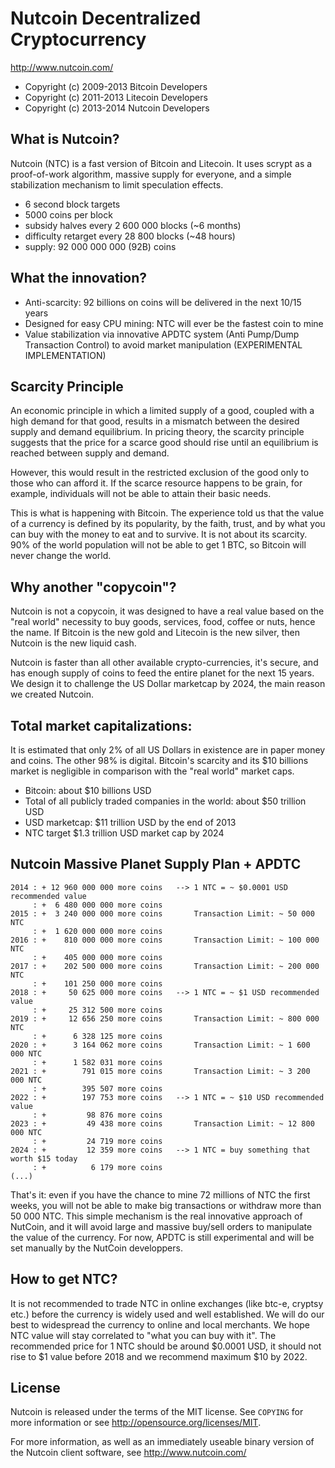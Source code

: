 Nutcoin Decentralized Cryptocurrency 
====================================

http://www.nutcoin.com/

- Copyright (c) 2009-2013 Bitcoin Developers
- Copyright (c) 2011-2013 Litecoin Developers
- Copyright (c) 2013-2014 Nutcoin Developers


What is Nutcoin?
----------------

Nutcoin (NTC) is a fast version of Bitcoin and Litecoin. It uses scrypt as a proof-of-work algorithm, massive supply for everyone, and a simple stabilization mechanism to limit speculation effects.
 - 6 second block targets
 - 5000 coins per block
 - subsidy halves every 2 600 000 blocks (~6 months)
 - difficulty retarget every 28 800 blocks (~48 hours)
 - supply: 92 000 000 000 (92B) coins

What the innovation?
--------------------

 - Anti-scarcity: 92 billions on coins will be delivered in the next 10/15 years
 - Designed for easy CPU mining: NTC will ever be the fastest coin to mine
 - Value stabilization via innovative APDTC system (Anti Pump/Dump Transaction Control) to avoid market manipulation (EXPERIMENTAL IMPLEMENTATION)


Scarcity Principle
------------------

An economic principle in which a limited supply of a good, coupled with a high demand for that good, results in a mismatch between the desired supply and demand equilibrium. In pricing theory, the scarcity principle suggests that the price for a scarce good should rise until an equilibrium is reached between supply and demand.

However, this would result in the restricted exclusion of the good only to those who can afford it. If the scarce resource happens to be grain, for example, individuals will not be able to attain their basic needs.

This is what is happening with Bitcoin. The experience told us that the value of a currency is defined by its popularity, by the faith, trust, and by what you can buy with the money to eat and to survive. It is not about its scarcity.
90% of the world population will not be able to get 1 BTC, so Bitcoin will never change the world.

Why another "copycoin"?
-----------------------

Nutcoin is not a copycoin, it was designed to have a real value based on the "real world" necessity to buy goods, services, food, coffee or nuts, hence the name.
If Bitcoin is the new gold and Litecoin is the new silver, then Nutcoin is the new liquid cash.

Nutcoin is faster than all other available crypto-currencies, it's secure, and has enough supply of coins to feed the entire planet for the next 15 years.
We design it to challenge the US Dollar marketcap by 2024, the main reason we created Nutcoin.

Total market capitalizations:
-----------------------------

It is estimated that only 2% of all US Dollars in existence are in paper money and coins. The other 98% is digital.
Bitcoin's scarcity and its $10 billions market is negligible in comparison with the "real world" market caps.

 - Bitcoin: about $10 billions USD
 - Total of all publicly traded companies in the world: about $50 trillion USD
 - USD marketcap: $11 trillion USD by the end of 2013
 - NTC target $1.3 trillion USD market cap by 2024

Nutcoin Massive Planet Supply Plan + APDTC
------------------------------------------

    2014 : + 12 960 000 000 more coins   --> 1 NTC = ~ $0.0001 USD recommended value
         : +  6 480 000 000 more coins
    2015 : +  3 240 000 000 more coins       Transaction Limit: ~ 50 000 NTC
         : +  1 620 000 000 more coins
    2016 : +    810 000 000 more coins       Transaction Limit: ~ 100 000 NTC
         : +    405 000 000 more coins
    2017 : +    202 500 000 more coins       Transaction Limit: ~ 200 000 NTC
         : +    101 250 000 more coins
    2018 : +     50 625 000 more coins   --> 1 NTC = ~ $1 USD recommended value
         : +     25 312 500 more coins
    2019 : +     12 656 250 more coins       Transaction Limit: ~ 800 000 NTC
         : +      6 328 125 more coins
    2020 : +      3 164 062 more coins       Transaction Limit: ~ 1 600 000 NTC
         : +      1 582 031 more coins
    2021 : +        791 015 more coins       Transaction Limit: ~ 3 200 000 NTC
         : +        395 507 more coins
    2022 : +        197 753 more coins   --> 1 NTC = ~ $10 USD recommended value
         : +         98 876 more coins
    2023 : +         49 438 more coins       Transaction Limit: ~ 12 800 000 NTC
         : +         24 719 more coins
    2024 : +         12 359 more coins   --> 1 NTC = buy something that worth $15 today
         : +          6 179 more coins
    (...)

That's it: even if you have the chance to mine 72 millions of NTC the first weeks, you will not be able to make big transactions or withdraw more than 50 000 NTC.
This simple mechanism is the real innovative approach of NutCoin, and it will avoid large and massive buy/sell orders to manipulate the value of the currency.
For now, APDTC is still experimental and will be set manually by the NutCoin developpers.

How to get NTC?
---------------

It is not recommended to trade NTC in online exchanges (like btc-e, cryptsy etc.) before the currency is widely used and well established.
We will do our best to widespread the currency to online and local merchants. We hope NTC value will stay correlated to "what you can buy with it".
The recommended price for 1 NTC should be around $0.0001 USD, it should not rise to $1 value before 2018 and we recommend maximum $10 by 2022.

License
-------

Nutcoin is released under the terms of the MIT license. See `COPYING` for more
information or see http://opensource.org/licenses/MIT.


For more information, as well as an immediately useable binary version of
the Nutcoin client software, see http://www.nutcoin.com/
